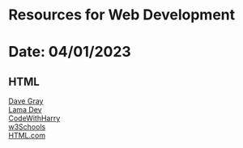 # Resources for Web Development
# Date: 04/01/2023

## HTML
[Dave Gray](https://www.youtube.com/watch?v=P0EGYTb1cBs&list=PL0Zuz27SZ-6OlAwitnFUubtE93DO-l0vu&ab_channel=DaveGray)<br>
[Lama Dev](https://www.youtube.com/watch?v=omWmWu1XO8U&list=PLj-4DlPRT48lRNB0OYsK1WDCCryF1TQTN&ab_channel=LamaDev)<br>
[CodeWithHarry](https://www.youtube.com/watch?v=BsDoLVMnmZs&ab_channel=CodeWithHarry)<br>
[w3Schools](https://www.w3schools.com/html/)<br>
[HTML.com](https://html.com/)


